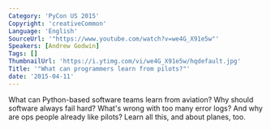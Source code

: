 ```yaml
---
Category: 'PyCon US 2015'
Copyright: 'creativeCommon'
Language: 'English'
SourceUrl: '"https://www.youtube.com/watch?v=we4G_X91e5w"'
Speakers: [Andrew Godwin]
Tags: []
ThumbnailUrl: 'https://i.ytimg.com/vi/we4G_X91e5w/hqdefault.jpg'
Title: '"What can programmers learn from pilots?"'
date: '2015-04-11'
---
```

What can Python-based software teams learn from aviation? Why should software always fail hard? What's wrong with too many error logs? And why are ops people already like pilots? Learn all this, and about planes, too.

